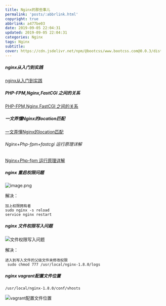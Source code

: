```yaml
---
title: Nginx的那些事儿
permalink: 'posts/:abbrlink.html'
copyright: true
abbrlink: a477be03
date: 2019-09-05 22:04:31
updated: 2019-09-05 22:04:31
categories: Nginx
tags: Nginx
subtitle:
cover: https://cdn.jsdelivr.net/npm/@bootcss/www.bootcss.com@0.0.3/dist/img/nginx.jpg
---
```

<meta name="referrer" content="never">

##### nginx从入门到实践

[nginx从入门到实践](https://juejin.im/post/5a2600bdf265da432b4aaaba)

##### PHP-FPM,Nginx,FastCGI 之间的关系
[PHP-FPM,Nginx,FastCGI 之间的关系](https://juejin.im/post/5a04210b518825296421237c)

##### 一文弄懂Nginx的location匹配
[一文弄懂Nginx的location匹配](https://juejin.im/post/5cbe89b6f265da0373718707)


###### Nginx+Php-fpm+fastcgi 运行原理详解
[Nginx+Php-fpm 运行原理详解](https://juejin.im/post/58db7d742f301e007e9a00a7)

<!--more-->
##### nginx 重启权限问题
![image.png](https://upload-images.jianshu.io/upload_images/3098875-957a4165f57f1104.png?imageMogr2/auto-orient/strip%7CimageView2/2/w/1240)

解决：
```
加上权限拥有者 
sudo nginx -s reload
service nginx restart

```
##### nginx 文件权限写入问题
![文件权限写入问题](https://upload-images.jianshu.io/upload_images/3098875-8e4a3e04b4b51bd0.png?imageMogr2/auto-orient/strip%7CimageView2/2/w/1240)

解决：
```
进入到写入文件的父级文件夹修改权限
 sudo chmod 777 /usr/local/nginx-1.8.0/logs
```
##### nginx vagrant配置文件位置
```
/usr/local/nginx-1.8.0/conf/vhosts
```
![vagrant配置文件位置](https://upload-images.jianshu.io/upload_images/3098875-96540538a5af5be9.png?imageMogr2/auto-orient/strip%7CimageView2/2/w/1240)
